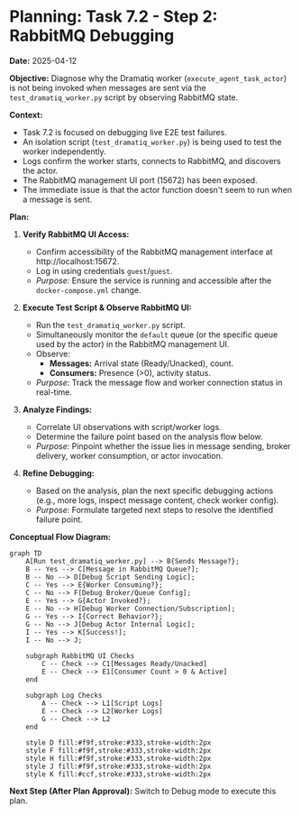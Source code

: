 # Planning: Task 7.2 - Step 2: RabbitMQ Debugging

**Date:** 2025-04-12

**Objective:** Diagnose why the Dramatiq worker (`execute_agent_task_actor`) is not being invoked when messages are sent via the `test_dramatiq_worker.py` script by observing RabbitMQ state.

**Context:**
- Task 7.2 is focused on debugging live E2E test failures.
- An isolation script (`test_dramatiq_worker.py`) is being used to test the worker independently.
- Logs confirm the worker starts, connects to RabbitMQ, and discovers the actor.
- The RabbitMQ management UI port (15672) has been exposed.
- The immediate issue is that the actor function doesn't seem to run when a message is sent.

**Plan:**

1.  **Verify RabbitMQ UI Access:**
    *   Confirm accessibility of the RabbitMQ management interface at http://localhost:15672.
    *   Log in using credentials `guest`/`guest`.
    *   *Purpose:* Ensure the service is running and accessible after the `docker-compose.yml` change.

2.  **Execute Test Script & Observe RabbitMQ UI:**
    *   Run the `test_dramatiq_worker.py` script.
    *   Simultaneously monitor the `default` queue (or the specific queue used by the actor) in the RabbitMQ management UI.
    *   Observe:
        *   **Messages:** Arrival state (Ready/Unacked), count.
        *   **Consumers:** Presence (>0), activity status.
    *   *Purpose:* Track the message flow and worker connection status in real-time.

3.  **Analyze Findings:**
    *   Correlate UI observations with script/worker logs.
    *   Determine the failure point based on the analysis flow below.
    *   *Purpose:* Pinpoint whether the issue lies in message sending, broker delivery, worker consumption, or actor invocation.

4.  **Refine Debugging:**
    *   Based on the analysis, plan the next specific debugging actions (e.g., more logs, inspect message content, check worker config).
    *   *Purpose:* Formulate targeted next steps to resolve the identified failure point.

**Conceptual Flow Diagram:**

```mermaid
graph TD
    A[Run test_dramatiq_worker.py] --> B{Sends Message?};
    B -- Yes --> C[Message in RabbitMQ Queue?];
    B -- No --> D[Debug Script Sending Logic];
    C -- Yes --> E{Worker Consuming?};
    C -- No --> F[Debug Broker/Queue Config];
    E -- Yes --> G{Actor Invoked?};
    E -- No --> H[Debug Worker Connection/Subscription];
    G -- Yes --> I{Correct Behavior?};
    G -- No --> J[Debug Actor Internal Logic];
    I -- Yes --> K[Success!];
    I -- No --> J;

    subgraph RabbitMQ UI Checks
        C -- Check --> C1[Messages Ready/Unacked]
        E -- Check --> E1[Consumer Count > 0 & Active]
    end

    subgraph Log Checks
        A -- Check --> L1[Script Logs]
        E -- Check --> L2[Worker Logs]
        G -- Check --> L2
    end

    style D fill:#f9f,stroke:#333,stroke-width:2px
    style F fill:#f9f,stroke:#333,stroke-width:2px
    style H fill:#f9f,stroke:#333,stroke-width:2px
    style J fill:#f9f,stroke:#333,stroke-width:2px
    style K fill:#ccf,stroke:#333,stroke-width:2px
```

**Next Step (After Plan Approval):** Switch to Debug mode to execute this plan.